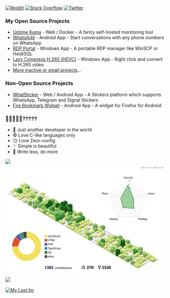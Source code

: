 [![Reddit](https://img.shields.io/badge/Reddit-%23FF4500.svg?logo=Reddit&logoColor=white)](https://reddit.com/user/louislamlam) [![Stack Overflow](https://img.shields.io/badge/-Stackoverflow-FE7A16?logo=stack-overflow&logoColor=white)](https://stackoverflow.com/users/1097815) [![Twitter](https://img.shields.io/badge/Twitter-%231DA1F2.svg?logo=Twitter&logoColor=white)](https://twitter.com/louislam) 
### My Open Source Projects

- [Uptime Kuma](https://github.com/louislam/uptime-kuma) - Web / Docker - A fancy self-hosted monitoring tool
- [WhatsAdd](https://github.com/louislam/whatsadd) - Android App - Start conversations with any phone numbers on WhatsApp
- [RDP Portal](https://github.com/louislam/rdp-portal) - Windows App - A portable RDP manager like WinSCP or HeidiSQL
- [Lazy Compress H.265 (HEVC)](https://github.com/louislam/lazy-compress-h265) - Windows App - Right click and convert to H.265 video 
- [More inactive or small projects](https://github.com/louislam?tab=repositories&q=&type=public)...

### Non-Open Source Projects

- [WhatSticker](https://whatsticker.online) - Web / Android App - A Stickers platform which supports WhatsApp, Telegram and Signal Stickers
- [Fire Bookmark Widget](https://play.google.com/store/apps/details?id=net.louislam.firebookmarkwidget) - Android App - A widget for Firefox for Android

### 🐣🐨🐻🐻‍❄️?????

- 🐨 Just another developer in the world
- ©️ Love C-like languages only
- 😏 Love Zero-config
- ✨ Simple is beautiful
- 🦥 Write less, do more



<img src="https://github-readme-stats.vercel.app/api?username=louislam&count_private=true&show_icons=true&include_all_commits=true" /> 

<img src="https://raw.githubusercontent.com/louislam/louislam/master/profile-3d-contrib/profile-green-animate.svg" />

![](https://steam-stat.vercel.app/api?profileName=_Louis)

[![My Last.fm](https://lastfm-recently-played.vercel.app/api?user=louislamlam)](https://www.last.fm/user/louislamlam)
